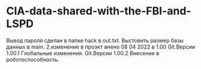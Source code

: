 # CIA-data-shared-with-the-FBI-and-LSPD
Вывод пароля сделан в папке hack в out.txt. Выстовить размер базы данных в main. 2 изменение в проэкт внено 08 04 2022 в 1.00 Git.Версии 1.00.1 Глобальные изменения. Git.Версии 1.00.2 Внесение в роботоспособность.
